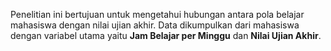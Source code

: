 Penelitian ini bertujuan untuk mengetahui hubungan antara pola belajar mahasiswa dengan nilai ujian akhir. Data dikumpulkan dari mahasiswa dengan variabel utama yaitu **Jam Belajar per Minggu** dan **Nilai Ujian Akhir**.
